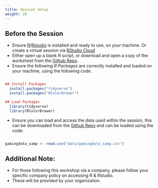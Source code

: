 ```yaml
---
title: Session Setup
weight: 10
---
```


## Before the Session 

* Ensure [R](<https://www.r-project.org/>)/[Rstudio](<https://rstudio.com/>) is installed and ready to use, on your machine. Or create a virtual session via [RStudio Cloud](<https://rstudio.cloud/>)
* Either open up a blank R script, or download and open a copy of the worksheet from the [Github Repo](<https://github.com/thomasjwise/dataviz_research>). 
* Ensure the following *R Packages* are correctly installed and loaded on your machine, using the following code. 

```r

## Install Packages 
  install.packages("tidyverse")
  install.packages("RColorBrewer")

## Load Packages 
  library(tidyverse)
  library(RColorBrewer)

```

* Ensure you can load and access the data used within the session, this can be downloaded from the [Github Repo](<https://github.com/thomasjwise/dataviz_research>) and can be loaded using the code: 

```r

gamingdata_samp <- read.csv("data/gamingdata_samp.csv")

```

## Additional Note: 

* For those following this workshop via a company, please follow your specific company policy on accessing R & Rstudio. 
* These will be provided by your organization. 